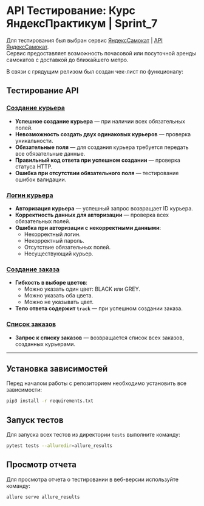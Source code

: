 # API Тестирование: Курс ЯндексПрактикум | Sprint_7

Для тестирования был выбран сервис [ЯндексСамокат](https://qa-scooter.praktikum-services.ru/) | [API ЯндексСамокат](https://qa-scooter.praktikum-services.ru/docs/).  
Сервис предоставляет возможность почасовой или посуточной аренды самокатов с доставкой до ближайшего метро.

В связи с грядущим релизом был создан чек-лист по функционалу:

## Тестирование API

### [Создание курьера](tests/test_create_courier.py)
- **Успешное создание курьера** — при наличии всех обязательных полей.
- **Невозможность создать двух одинаковых курьеров** — проверка уникальности.
- **Обязательные поля** — для создания курьера требуется передать все обязательные данные.
- **Правильный код ответа при успешном создании** — проверка статуса HTTP.
- **Ошибка при отсутствии обязательного поля** — тестирование ошибок валидации.

### [Логин курьера](tests/test_login_courier.py)
- **Авторизация курьера** — успешный запрос возвращает ID курьера.
- **Корректность данных для авторизации** — проверка всех обязательных полей.
- **Ошибка при авторизации с некорректными данными**:
    - Некорректный логин.
    - Некорректный пароль.
    - Отсутствие обязательных полей.
    - Несуществующий курьер.

### [Создание заказа](tests/test_create_order.py)
- **Гибкость в выборе цветов**:
    - Можно указать один цвет: BLACK или GREY.
    - Можно указать оба цвета.
    - Можно не указывать цвет.
- **Тело ответа содержит `track`** — при успешном создании заказа.

### [Список заказов](tests/test_list_orders.py)
- **Запрос к списку заказов** — возвращается список всех заказов, созданных курьерами.

---

## Установка зависимостей

Перед началом работы с репозиторием необходимо установить все зависимости:

```bash
pip3 install -r requirements.txt
```

## Запуск тестов

Для запуска всех тестов из директории `tests` выполните команду:

```bash
pytest tests --alluredir=allure_results
```

## Просмотр отчета

Для просмотра отчета о тестировании в веб-версии используйте команду:

```bash
allure serve allure_results
```